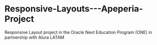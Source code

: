 # Responsive-Layouts---Apeperia-Project
Responsive Layout project in the Oracle Next Education Program (ONE) in partnership with Alura LATAM

